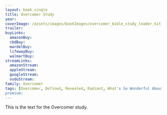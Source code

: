 ```yaml
---
layout: book_single
title: Overcomer Study
year:
coverImage: /assets/images/bookImages/overcomer_bible_study_leader_kit.jpg
trailer:
buyLinks:
  amazonBuy:
  cbdBuy:
  mardelBuy:
  lifewayBuy:
  walmartBuy:
streamLinks:
  amazonStream:
  appleStream:
  googleStream:
  vuduStream:
family: Overcomer
tags: [Overcomer, Defined, Revealed, Radiant, What's So Wonderful About Webster, ]
premium:
---
```

This is the text for the Overcomer study.
